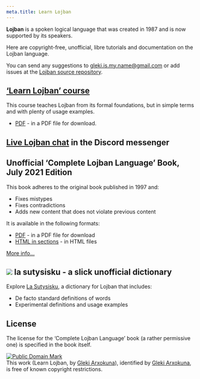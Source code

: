 ```yaml
---
meta.title: Learn Lojban
---
```


**Lojban** is a spoken logical language that was created in 1987 and is now supported by its speakers.

Here are copyright-free, unofficial, libre tutorials and documentation on the Lojban language.

You can send any suggestions to [gleki.is.my.name@gmail.com](mailto:gleki.is.my.name@gmail.com) or add issues at the [Lojban source repository](https://github.com/la-lojban/lojban-made-easy/issues).

## [‘Learn Lojban’ course](/books/learn-lojban)

This course teaches Lojban from its formal foundations, but in simple terms and with plenty of usage examples.

* [PDF](/vreji/uencu/learn-lojban.pdf) - in a PDF file for download.


## [Live Lojban chat](https://discord.gg/wasp5fj) in the Discord messenger

## Unofficial ‘Complete Lojban Language’ Book, July 2021 Edition

This book adheres to the original book published in 1997 and:

* Fixes mistypes
* Fixes contradictions
* Adds new content that does not violate previous content

It is available in the following formats:

* [PDF](https://la-lojban.github.io/uncll/uncll-1.2.15/cll.pdf) - in a PDF file for download
* [HTML in sections](https://la-lojban.github.io/uncll/uncll-1.2.15/xhtml_section_chunks/) - in HTML files
<!-- * [EPUB](https://la-lojban.github.io/uncll/uncll-1.2.15/cll.epub) - as an EPUB book -->

[More info...](/articles/complete-lojban-language)

## ![](https://la-lojban.github.io/sutysisku/pixra/snime.svg) la sutysisku - a slick unofficial dictionary

Explore [La Sutysisku](https://la-lojban.github.io/sutysisku/en/#seskari=cnano&sisku=coi_munje), a dictionary for Lojban that includes:

* De facto standard definitions of words
* Experimental definitions and usage examples

## License

The license for the ‘Complete Lojban Language’ book (a rather permissive one) is specified in the book itself.

<p xmlns:dct="https://purl.org/dc/terms/">
<a rel="license" href="http://creativecommons.org/publicdomain/mark/1.0/">
<img src="https://i.creativecommons.org/p/mark/1.0/88x31.png"
     style="border-style: none;" alt="Public Domain Mark" />
</a>
<br />
This work (<span property="dct:title">Learn Lojban</span>, by <a href="https://lojban.pw" rel="dct:creator"><span property="dct:title">Gleki Arxokuna</span></a>), identified by <a href="https://lojban.pw" rel="dct:publisher"><span property="dct:title">Gleki Arxokuna</span></a>, is free of known copyright restrictions.
</p>
